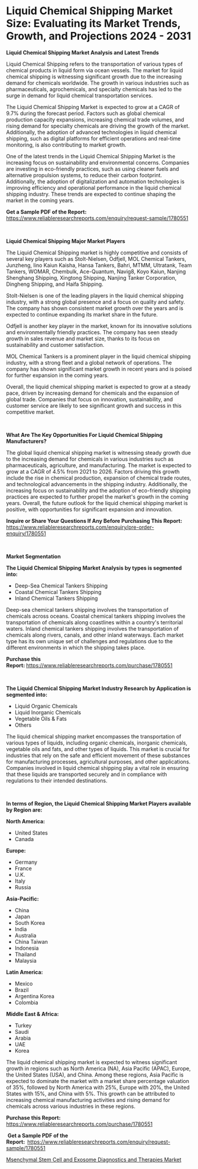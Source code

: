 <p><h1>Liquid Chemical Shipping Market Size: Evaluating its Market Trends, Growth, and Projections 2024 - 2031</h1></p><p><strong>Liquid Chemical Shipping Market Analysis and Latest Trends</strong></p>
<p><p>Liquid Chemical Shipping refers to the transportation of various types of chemical products in liquid form via ocean vessels. The market for liquid chemical shipping is witnessing significant growth due to the increasing demand for chemicals worldwide. The growth in various industries such as pharmaceuticals, agrochemicals, and specialty chemicals has led to the surge in demand for liquid chemical transportation services.</p><p>The Liquid Chemical Shipping Market is expected to grow at a CAGR of 9.7% during the forecast period. Factors such as global chemical production capacity expansions, increasing chemical trade volumes, and rising demand for specialty chemicals are driving the growth of the market. Additionally, the adoption of advanced technologies in liquid chemical shipping, such as digital platforms for efficient operations and real-time monitoring, is also contributing to market growth.</p><p>One of the latest trends in the Liquid Chemical Shipping Market is the increasing focus on sustainability and environmental concerns. Companies are investing in eco-friendly practices, such as using cleaner fuels and alternative propulsion systems, to reduce their carbon footprint. Additionally, the adoption of digitalization and automation technologies is improving efficiency and operational performance in the liquid chemical shipping industry. These trends are expected to continue shaping the market in the coming years.</p></p>
<p><strong>Get a Sample PDF of the Report:&nbsp;</strong> <a href="https://www.reliableresearchreports.com/enquiry/request-sample/1780551">https://www.reliableresearchreports.com/enquiry/request-sample/1780551</a></p>
<p>&nbsp;</p>
<p><strong>Liquid Chemical Shipping Major Market Players</strong></p>
<p><p>The Liquid Chemical Shipping market is highly competitive and consists of several key players such as Stolt-Nielsen, Odfjell, MOL Chemical Tankers, Junzheng, Iino Kaiun Kaisha, Hansa Tankers, Bahri, MTMM, Ultratank, Team Tankers, WOMAR, Chembulk, Ace-Quantum, Navig8, Koyo Kaiun, Nanjing Shenghang Shipping, Xingtong Shipping, Nanjing Tanker Corporation, Dingheng Shipping, and Haifa Shipping. </p><p>Stolt-Nielsen is one of the leading players in the liquid chemical shipping industry, with a strong global presence and a focus on quality and safety. The company has shown consistent market growth over the years and is expected to continue expanding its market share in the future.</p><p>Odfjell is another key player in the market, known for its innovative solutions and environmentally friendly practices. The company has seen steady growth in sales revenue and market size, thanks to its focus on sustainability and customer satisfaction.</p><p>MOL Chemical Tankers is a prominent player in the liquid chemical shipping industry, with a strong fleet and a global network of operations. The company has shown significant market growth in recent years and is poised for further expansion in the coming years.</p><p>Overall, the liquid chemical shipping market is expected to grow at a steady pace, driven by increasing demand for chemicals and the expansion of global trade. Companies that focus on innovation, sustainability, and customer service are likely to see significant growth and success in this competitive market.</p></p>
<p>&nbsp;</p>
<p><strong>What Are The Key Opportunities For Liquid Chemical Shipping Manufacturers?</strong></p>
<p><p>The global liquid chemical shipping market is witnessing steady growth due to the increasing demand for chemicals in various industries such as pharmaceuticals, agriculture, and manufacturing. The market is expected to grow at a CAGR of 4.5% from 2021 to 2026. Factors driving this growth include the rise in chemical production, expansion of chemical trade routes, and technological advancements in the shipping industry. Additionally, the increasing focus on sustainability and the adoption of eco-friendly shipping practices are expected to further propel the market's growth in the coming years. Overall, the future outlook for the liquid chemical shipping market is positive, with opportunities for significant expansion and innovation.</p></p>
<p><strong>Inquire or Share Your Questions If Any Before Purchasing This Report:</strong> <a href="https://www.reliableresearchreports.com/enquiry/pre-order-enquiry/1780551">https://www.reliableresearchreports.com/enquiry/pre-order-enquiry/1780551</a></p>
<p>&nbsp;</p>
<p><strong>Market Segmentation</strong></p>
<p><strong>The Liquid Chemical Shipping Market Analysis by types is segmented into:</strong></p>
<p><ul><li>Deep-Sea Chemical Tankers Shipping</li><li>Coastal Chemical Tankers Shipping</li><li>Inland Chemical Tankers Shipping</li></ul></p>
<p><p>Deep-sea chemical tankers shipping involves the transportation of chemicals across oceans. Coastal chemical tankers shipping involves the transportation of chemicals along coastlines within a country's territorial waters. Inland chemical tankers shipping involves the transportation of chemicals along rivers, canals, and other inland waterways. Each market type has its own unique set of challenges and regulations due to the different environments in which the shipping takes place.</p></p>
<p><strong>Purchase this Report:&nbsp;</strong><a href="https://www.reliableresearchreports.com/purchase/1780551">https://www.reliableresearchreports.com/purchase/1780551</a></p>
<p>&nbsp;</p>
<p><strong>The Liquid Chemical Shipping Market Industry Research by Application is segmented into:</strong></p>
<p><ul><li>Liquid Organic Chemicals</li><li>Liquid Inorganic Chemicals</li><li>Vegetable Oils & Fats</li><li>Others</li></ul></p>
<p><p>The liquid chemical shipping market encompasses the transportation of various types of liquids, including organic chemicals, inorganic chemicals, vegetable oils and fats, and other types of liquids. This market is crucial for industries that rely on the safe and efficient movement of these substances for manufacturing processes, agricultural purposes, and other applications. Companies involved in liquid chemical shipping play a vital role in ensuring that these liquids are transported securely and in compliance with regulations to their intended destinations.</p></p>
<p>&nbsp;</p>
<p><strong>In terms of Region, the Liquid Chemical Shipping Market Players available by Region are:</strong></p>
<p>
    <p> <strong> North America: </strong>
        <ul>
            <li>United States</li>
            <li>Canada</li>
        </ul>
        </p> 
    <p> <strong> Europe: </strong>
        <ul>
            <li>Germany</li>
            <li>France</li>
            <li>U.K.</li>
            <li>Italy</li>
            <li>Russia</li>
        </ul>
        </p> 
    <p> <strong> Asia-Pacific: </strong>
        <ul>
            <li>China</li>
            <li>Japan</li>
            <li>South Korea</li>
            <li>India</li>
            <li>Australia</li>
            <li>China Taiwan</li>
            <li>Indonesia</li>
            <li>Thailand</li>
            <li>Malaysia</li>
        </ul>
        </p> 
    <p> <strong> Latin America: </strong>
        <ul>
            <li>Mexico</li>
            <li>Brazil</li>
            <li>Argentina Korea</li>
            <li>Colombia</li>
        </ul>
        </p> 
    <p> <strong> Middle East & Africa: </strong>
        <ul>
            <li>Turkey</li>
            <li>Saudi</li>
            <li>Arabia</li>
            <li>UAE</li>
            <li>Korea</li>
        </ul>
    </p>
    </p>
<p><p>The liquid chemical shipping market is expected to witness significant growth in regions such as North America (NA), Asia Pacific (APAC), Europe, the United States (USA), and China. Among these regions, Asia Pacific is expected to dominate the market with a market share percentage valuation of 35%, followed by North America with 25%, Europe with 20%, the United States with 15%, and China with 5%. This growth can be attributed to increasing chemical manufacturing activities and rising demand for chemicals across various industries in these regions.</p></p>
<p><strong>Purchase this Report: </strong><a href="https://www.reliableresearchreports.com/purchase/1780551">https://www.reliableresearchreports.com/purchase/1780551</a></p>
<p>&nbsp;<strong>Get a Sample PDF of the Report:&nbsp;&nbsp;</strong><a href="https://www.reliableresearchreports.com/enquiry/request-sample/1780551">https://www.reliableresearchreports.com/enquiry/request-sample/1780551</a></p>
<p><strong></strong></p>
<p><p><a href="https://github.com/nicholepatriciadoylenwnrjr0/Market-Research-Report-List-1/blob/main/msenchymal-stem-cell-and-exosome-diagnostics-and-therapies-market.md">Msenchymal Stem Cell and Exosome Diagnostics and Therapies Market</a></p></p>